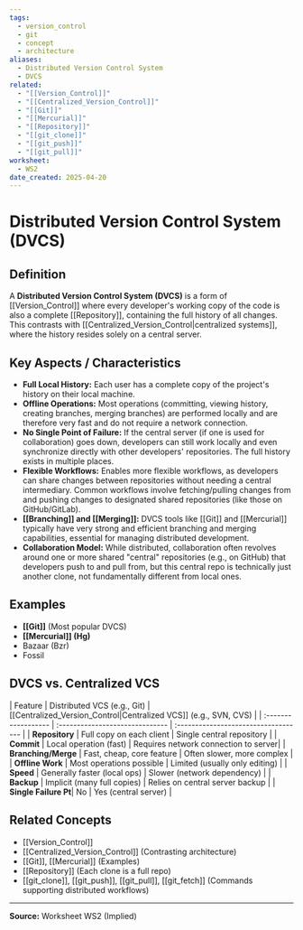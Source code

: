 ```yaml
---
tags:
  - version_control
  - git
  - concept
  - architecture
aliases:
  - Distributed Version Control System
  - DVCS
related:
  - "[[Version_Control]]"
  - "[[Centralized_Version_Control]]"
  - "[[Git]]"
  - "[[Mercurial]]"
  - "[[Repository]]"
  - "[[git_clone]]"
  - "[[git_push]]"
  - "[[git_pull]]"
worksheet:
  - WS2
date_created: 2025-04-20
---
```

# Distributed Version Control System (DVCS)

## Definition

A **Distributed Version Control System (DVCS)** is a form of [[Version_Control]] where every developer's working copy of the code is also a complete [[Repository]], containing the full history of all changes. This contrasts with [[Centralized_Version_Control|centralized systems]], where the history resides solely on a central server.

## Key Aspects / Characteristics

- **Full Local History:** Each user has a complete copy of the project's history on their local machine.
- **Offline Operations:** Most operations (committing, viewing history, creating branches, merging branches) are performed locally and are therefore very fast and do not require a network connection.
- **No Single Point of Failure:** If the central server (if one is used for collaboration) goes down, developers can still work locally and even synchronize directly with other developers' repositories. The full history exists in multiple places.
- **Flexible Workflows:** Enables more flexible workflows, as developers can share changes between repositories without needing a central intermediary. Common workflows involve fetching/pulling changes from and pushing changes to designated shared repositories (like those on GitHub/GitLab).
- **[[Branching]] and [[Merging]]:** DVCS tools like [[Git]] and [[Mercurial]] typically have very strong and efficient branching and merging capabilities, essential for managing distributed development.
- **Collaboration Model:** While distributed, collaboration often revolves around one or more shared "central" repositories (e.g., on GitHub) that developers push to and pull from, but this central repo is technically just another clone, not fundamentally different from local ones.

## Examples

- **[[Git]]** (Most popular DVCS)
- **[[Mercurial]] (Hg)**
- Bazaar (Bzr)
- Fossil

## DVCS vs. Centralized VCS

| Feature             | Distributed VCS (e.g., Git)     | [[Centralized_Version_Control|Centralized VCS]] (e.g., SVN, CVS) |
| :------------------ | :------------------------------ | :----------------------------------- |
| **Repository**      | Full copy on each client        | Single central repository            |
| **Commit**          | Local operation (fast)          | Requires network connection to server|
| **Branching/Merge** | Fast, cheap, core feature       | Often slower, more complex           |
| **Offline Work**    | Most operations possible        | Limited (usually only editing)       |
| **Speed**           | Generally faster (local ops)    | Slower (network dependency)          |
| **Backup**          | Implicit (many full copies)     | Relies on central server backup      |
| **Single Failure Pt**| No                              | Yes (central server)                 |

## Related Concepts
- [[Version_Control]]
- [[Centralized_Version_Control]] (Contrasting architecture)
- [[Git]], [[Mercurial]] (Examples)
- [[Repository]] (Each clone is a full repo)
- [[git_clone]], [[git_push]], [[git_pull]], [[git_fetch]] (Commands supporting distributed workflows)

---
**Source:** Worksheet WS2 (Implied)